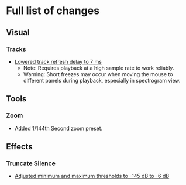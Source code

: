 # Full list of changes

## Visual

### Tracks

- [Lowered track refresh delay to 7 ms](https://github.com/somefoolouthere/audacity/blob/master/src/TrackPanel.h#L55)
  - Note: Requires playback at a high sample rate to work reliably.
  - Warning: Short freezes may occur when moving the mouse to different panels during playback, especially in spectrogram view.

## Tools

### Zoom

- Added 1/144th Second zoom preset.

## Effects

### Truncate Silence

- [Adjusted minimum and maximum thresholds to -145 dB to -6 dB](https://github.com/somefoolouthere/audacity/blob/master/src/effects/TruncSilence.h#126)

